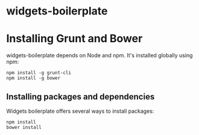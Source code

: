 widgets-boilerplate
===================

# Installing Grunt and Bower

widgets-boilerplate depends on Node and npm. It's installed globally using npm:

```
npm install -g grunt-cli
npm install -g bower
```

## Installing packages and dependencies

Widgets boilerplate offers several ways to install packages:

```
npm install
bower install
```

